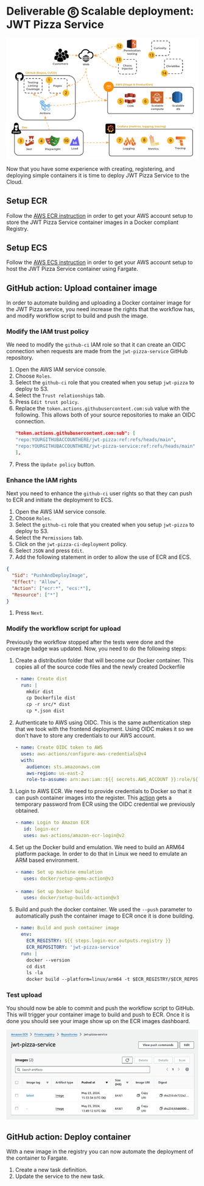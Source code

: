 # Deliverable ⓺ Scalable deployment: JWT Pizza Service

![course overview](../courseOverview.png)

Now that you have some experience with creating, registering, and deploying simple containers it is time to deploy JWT Pizza Service to the Cloud.

## Setup ECR

Follow the [AWS ECR instruction](../awsEcr/awsEcr.md) in order to get your AWS account setup to store the JWT Pizza Service container images in a Docker compliant Registry.

## Setup ECS

Follow the [AWS ECS instruction](../awsEcs/awsEcs.md) in order to get your AWS account setup to host the JWT Pizza Service container using Fargate.

## GitHub action: Upload container image

In order to automate building and uploading a Docker container image for the JWT Pizza service, you need increase the rights that the workflow has, and modify workflow script to build and push the image.

### Modify the IAM trust policy

We need to modify the `github-ci` IAM role so that it can create an OIDC connection when requests are made from the `jwt-pizza-service` GitHub repository.

1. Open the AWS IAM service console.
1. Choose `Roles`.
1. Select the `github-ci` role that you created when you setup `jwt-pizza` to deploy to S3.
1. Select the `Trust relationships` tab.
1. Press `Edit trust policy`.
1. Replace the `token.actions.githubusercontent.com:sub` value with the following. This allows both of your source repositories to make an OIDC connection.
   ```json
   "token.actions.githubusercontent.com:sub": [
   "repo:YOURGITHUBACCOUNTHERE/jwt-pizza:ref:refs/heads/main",
   "repo:YOURGITHUBACCOUNTHERE/jwt-pizza-service:ref:refs/heads/main"
   ],
   ```
1. Press the `Update policy` button.

### Enhance the IAM rights

Next you need to enhance the `github-ci` user rights so that they can push to ECR and initiate the deployment to ECS.

1. Open the AWS IAM service console.
1. Choose `Roles`.
1. Select the `github-ci` role that you created when you setup `jwt-pizza` to deploy to S3.
1. Select the `Permissions` tab.
1. Click on the `jwt-pizza-ci-deployment` policy.
1. Select `JSON` and press `Edit`.
1. Add the following statement in order to allow the use of ECR and ECS.

```json
{
  "Sid": "PushAndDeployImage",
  "Effect": "Allow",
  "Action": ["ecr:*", "ecs:*"],
  "Resource": ["*"]
}
```

1. Press `Next`.

### Modify the workflow script for upload

Previously the workflow stopped after the tests were done and the coverage badge was updated. Now, you need to do the following steps:

1. Create a distribution folder that will become our Docker container. This copies all of the source code files and the newly created Dockerfile
   ```yml
   - name: Create dist
     run: |
       mkdir dist
       cp Dockerfile dist
       cp -r src/* dist
       cp *.json dist
   ```
1. Authenticate to AWS using OIDC. This is the same authentication step that we took with the frontend deployment. Using OIDC makes it so we don't have to store any credentials to our AWS account.
   ```yml
   - name: Create OIDC token to AWS
     uses: aws-actions/configure-aws-credentials@v4
     with:
       audience: sts.amazonaws.com
       aws-region: us-east-2
       role-to-assume: arn:aws:iam::${{ secrets.AWS_ACCOUNT }}:role/${{ secrets.CI_IAM_ROLE }}
   ```
1. Login to AWS ECR. We need to provide credentials to Docker so that it can push container images into the register. This [action](https://github.com/aws-actions/amazon-ecr-login) gets a temporary password from ECR using the OIDC credential we previously obtained.

   ```yml
   - name: Login to Amazon ECR
      id: login-ecr
      uses: aws-actions/amazon-ecr-login@v2
   ```

1. Set up the Docker build and emulation. We need to build an ARM64 platform package. In order to do that in Linux we need to emulate an ARM based environment.

   ```yml
   - name: Set up machine emulation
      uses: docker/setup-qemu-action@v3

   - name: Set up Docker build
      uses: docker/setup-buildx-action@v3
   ```

1. Build and push the docker container. We used the `--push` parameter to automatically push the container image to ECR once it is done building.
   ```yml
   - name: Build and push container image
     env:
       ECR_REGISTRY: ${{ steps.login-ecr.outputs.registry }}
       ECR_REPOSITORY: 'jwt-pizza-service'
     run: |
       docker --version
       cd dist
       ls -la
       docker build --platform=linux/arm64 -t $ECR_REGISTRY/$ECR_REPOSITORY --push .
   ```

### Test upload

You should now be able to commit and push the workflow script to GitHub. This will trigger your container image to build and push to ECR. Once it is done you should see your image show up on the ECR images dashboard.

![ECR images](ecrImages.png)

## GitHub action: Deploy container

With a new image in the registry you can now automate the deployment of the container to Fargate.

1. Create a new task definition.
1. Update the service to the new task.
